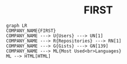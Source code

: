 <h1 align="center">FIRST</h1>

```mermaid
graph LR
COMPANY_NAME{FIRST}
COMPANY_NAME ---> U{Users} ---> UN[1]
COMPANY_NAME ---> R{Repositories} ---> RN[1]
COMPANY_NAME ---> G{Gists} ---> GN[139]
COMPANY_NAME ---> ML{Most Used<br>Languages}
ML --> HTML[HTML]
```
